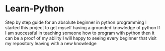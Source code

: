 # Learn-Python
Step by step guide for an absolute beginner in python programming
I started this project to get myself having a grounded knowledge of python
If I am successful in teaching someone how to program with python then it can be a proof of my ability
I will happy to seeing every beginner that visit my repository leaving with a new knowledge 

